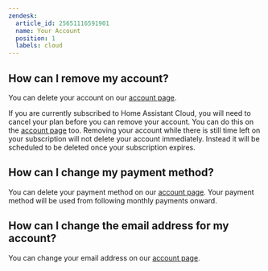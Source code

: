 ```yaml
---
zendesk:
  article_id: 25651116591901
  name: Your Account
  position: 1
  labels: cloud
---
```


## How can I remove my account?

You can delete your account on our [account page](https://account.nabucasa.com/).

If you are currently subscribed to Home Assistant Cloud, you will need to cancel your plan before you can remove your account. You can do this on the [account page](https://account.nabucasa.com/) too. Removing your account while there is still time left on your subscription will not delete your account immediately. Instead it will be scheduled to be deleted once your subscription expires.

## How can I change my payment method?

You can delete your payment method on our [account page](https://account.nabucasa.com/). Your payment method will be used from following monthly payments onward.

## How can I change the email address for my account?

You can change your email address on our [account page](https://account.nabucasa.com/).
